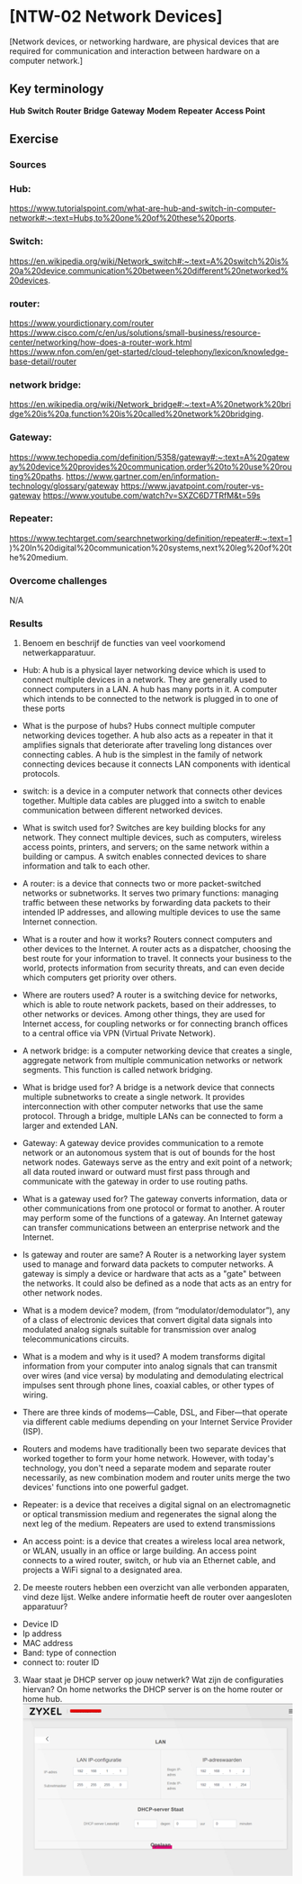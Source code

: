 # [NTW-02 Network Devices]
[Network devices, or networking hardware, are physical devices that are required for communication and interaction between hardware on a computer network.]

## Key terminology
**Hub**
**Switch**
**Router**
**Bridge**
**Gateway**
**Modem**
**Repeater**
**Access Point**

## Exercise
### Sources

### Hub: 
https://www.tutorialspoint.com/what-are-hub-and-switch-in-computer-network#:~:text=Hubs,to%20one%20of%20these%20ports.

### Switch:
https://en.wikipedia.org/wiki/Network_switch#:~:text=A%20switch%20is%20a%20device,communication%20between%20different%20networked%20devices.

### router:
https://www.yourdictionary.com/router
https://www.cisco.com/c/en/us/solutions/small-business/resource-center/networking/how-does-a-router-work.html
https://www.nfon.com/en/get-started/cloud-telephony/lexicon/knowledge-base-detail/router

### network bridge:
https://en.wikipedia.org/wiki/Network_bridge#:~:text=A%20network%20bridge%20is%20a,function%20is%20called%20network%20bridging.

### Gateway:
https://www.techopedia.com/definition/5358/gateway#:~:text=A%20gateway%20device%20provides%20communication,order%20to%20use%20routing%20paths.
https://www.gartner.com/en/information-technology/glossary/gateway
https://www.javatpoint.com/router-vs-gateway
https://www.youtube.com/watch?v=SXZC6D7TRfM&t=59s

### Repeater:
https://www.techtarget.com/searchnetworking/definition/repeater#:~:text=1)%20In%20digital%20communication%20systems,next%20leg%20of%20the%20medium.


### Overcome challenges
N/A

### Results

1. Benoem en beschrijf de functies van veel voorkomend netwerkapparatuur.

- Hub:
A hub is a physical layer networking device which is used to connect multiple devices in a network. 
They are generally used to connect computers in a LAN. A hub has many ports in it. A computer which intends to be connected to the network is plugged in to one of these ports

- What is the purpose of hubs?
Hubs connect multiple computer networking devices together. A hub also acts as a repeater in that it amplifies signals that deteriorate after traveling long distances over connecting cables.
A hub is the simplest in the family of network connecting devices because it connects LAN components with identical protocols.

- switch:
is a device in a computer network that connects other devices together. Multiple data cables are plugged into a switch to enable communication between different networked devices.

- What is switch used for?
Switches are key building blocks for any network. 
They connect multiple devices, such as computers, wireless access points, printers, and servers; on the same network within a building or campus. 
A switch enables connected devices to share information and talk to each other.

- A router:
is a device that connects two or more packet-switched networks or subnetworks. 
It serves two primary functions: managing traffic between these networks by forwarding data packets to their intended IP addresses, 
and allowing multiple devices to use the same Internet connection.

- What is a router and how it works?
Routers connect computers and other devices to the Internet. A router acts as a dispatcher, choosing the best route for your information to travel. 
It connects your business to the world, protects information from security threats, and can even decide which computers get priority over others.

- Where are routers used?
A router is a switching device for networks, which is able to route network packets, based on their addresses, to other networks or devices. 
Among other things, they are used for Internet access, for coupling networks or for connecting branch offices to a central office via VPN (Virtual Private Network).

- A network bridge: 
is a computer networking device that creates a single, aggregate network from multiple communication networks or network segments. This function is called network bridging.

- What is bridge used for?
A bridge is a network device that connects multiple subnetworks to create a single network. It provides interconnection with other computer networks that use the same protocol. 
Through a bridge, multiple LANs can be connected to form a larger and extended LAN.

- Gateway:
A gateway device provides communication to a remote network or an autonomous system that is out of bounds for the host network nodes. 
Gateways serve as the entry and exit point of a network; all data routed inward or outward must first pass through and communicate with the gateway in order to use routing paths.

- What is a gateway used for?
The gateway converts information, data or other communications from one protocol or format to another. 
A router may perform some of the functions of a gateway. An Internet gateway can transfer communications between an enterprise network and the Internet.

- Is gateway and router are same?
A Router is a networking layer system used to manage and forward data packets to computer networks. A gateway is simply a device or hardware that acts as a "gate" between the networks. 
It could also be defined as a node that acts as an entry for other network nodes.

- What is a modem device?
modem, (from “modulator/demodulator”), 
any of a class of electronic devices that convert digital data signals into modulated analog signals suitable for transmission over analog telecommunications circuits.

- What is a modem and why is it used?
A modem transforms digital information from your computer into analog signals that can transmit over wires (and vice versa) 
by modulating and demodulating electrical impulses sent through phone lines, coaxial cables, or other types of wiring.

- There are three kinds of modems—Cable, DSL, and Fiber—that operate via different cable mediums depending on your Internet Service Provider (ISP).

- Routers and modems have traditionally been two separate devices that worked together to form your home network. However, with today's technology, you don't need a separate modem and separate router necessarily, as new combination modem and router units merge the two devices' functions into one powerful gadget.

- Repeater: 
is a device that receives a digital signal on an electromagnetic or optical transmission medium and regenerates the signal along the next leg of the medium.
Repeaters are used to extend transmissions

- An access point: 
is a device that creates a wireless local area network, or WLAN, usually in an office or large building. An access point connects to a wired router, switch, 
or hub via an Ethernet cable, and projects a WiFi signal to a designated area.

2. De meeste routers hebben een overzicht van alle verbonden apparaten, vind deze lijst. Welke andere informatie heeft de router over aangesloten apparatuur?
- Device ID
- Ip address
- MAC address
- Band: type of connection
- connect to: router ID

3. Waar staat je DHCP server op jouw netwerk? Wat zijn de configuraties hiervan?
On home networks the DHCP server is on the home router or home hub.
![My home router settings screen](https://github.com/Techgrounds-Cloud-9/cloud-9-EhabRihawi985/blob/main/00_includes/Network/DHCP%20settings.png)